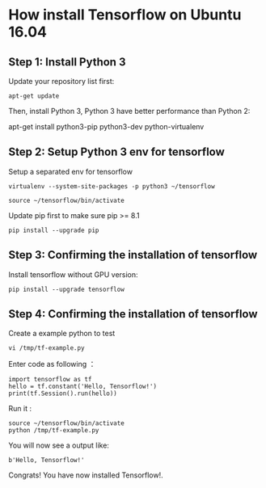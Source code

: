 # How install Tensorflow on Ubuntu 16.04


## Step 1: Install Python 3

Update your repository list first:

    apt-get update

Then, install Python 3, Python 3 have better performance than Python 2:

apt-get install python3-pip python3-dev python-virtualenv

## Step 2: Setup Python 3 env for tensorflow

Setup a separated env for tensorflow

    virtualenv --system-site-packages -p python3 ~/tensorflow

    source ~/tensorflow/bin/activate

Update pip first to make sure pip >= 8.1

    pip install --upgrade pip


## Step 3: Confirming the installation of tensorflow

Install tensorflow without GPU version:

    pip install --upgrade tensorflow

## Step 4: Confirming the installation of tensorflow

Create a example python to test

    vi /tmp/tf-example.py

Enter code as following ：

    import tensorflow as tf
    hello = tf.constant('Hello, Tensorflow!')
    print(tf.Session().run(hello))

Run it :

    source ~/tensorflow/bin/activate
    python /tmp/tf-example.py


You will now see a output like:

    b'Hello, Tensorflow!'

Congrats! You have now installed Tensorflow!.
